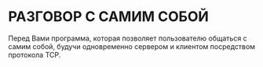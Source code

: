 # РАЗГОВОР С САМИМ СОБОЙ

Перед Вами программа, которая позволяет пользователю общаться с самим собой, будучи одновременно сервером и клиентом 
посредством протокола TCP. 